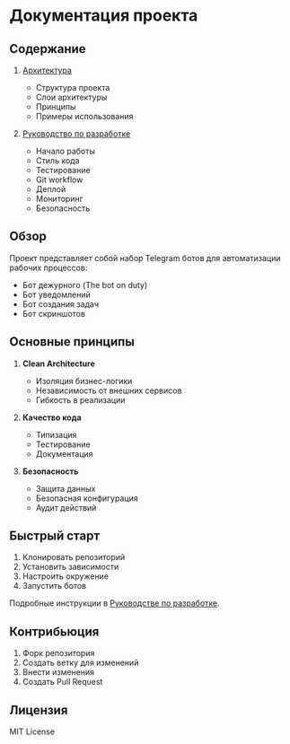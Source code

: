 # Документация проекта

## Содержание

1. [Архитектура](architecture.md)
   - Структура проекта
   - Слои архитектуры
   - Принципы
   - Примеры использования

2. [Руководство по разработке](development.md)
   - Начало работы
   - Стиль кода
   - Тестирование
   - Git workflow
   - Деплой
   - Мониторинг
   - Безопасность

## Обзор

Проект представляет собой набор Telegram ботов для автоматизации рабочих процессов:
- Бот дежурного (The bot on duty)
- Бот уведомлений
- Бот создания задач
- Бот скриншотов

## Основные принципы

1. **Clean Architecture**
   - Изоляция бизнес-логики
   - Независимость от внешних сервисов
   - Гибкость в реализации

2. **Качество кода**
   - Типизация
   - Тестирование
   - Документация

3. **Безопасность**
   - Защита данных
   - Безопасная конфигурация
   - Аудит действий

## Быстрый старт

1. Клонировать репозиторий
2. Установить зависимости
3. Настроить окружение
4. Запустить ботов

Подробные инструкции в [Руководстве по разработке](development.md).

## Контрибьюция

1. Форк репозитория
2. Создать ветку для изменений
3. Внести изменения
4. Создать Pull Request

## Лицензия

MIT License 